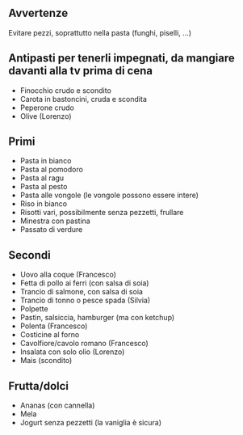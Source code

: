## Avvertenze
Evitare pezzi, soprattutto nella pasta (funghi, piselli, ...)

## Antipasti per tenerli impegnati, da mangiare davanti alla tv prima di cena
- Finocchio crudo e scondito
- Carota in bastoncini, cruda e scondita
- Peperone crudo
- Olive (Lorenzo)

## Primi
- Pasta in bianco
- Pasta al pomodoro
- Pasta al ragu
- Pasta al pesto
- Pasta alle vongole (le vongole possono essere intere)
- Riso in bianco
- Risotti vari, possibilmente senza pezzetti, frullare
- Minestra con pastina
- Passato di verdure

## Secondi
- Uovo alla coque (Francesco)
- Fetta di pollo ai ferri (con salsa di soia)
- Trancio di salmone, con salsa di soia
- Trancio di tonno o pesce spada (Silvia)
- Polpette
- Pastin, salsiccia, hamburger (ma con ketchup)
- Polenta (Francesco)
- Costicine al forno
- Cavolfiore/cavolo romano (Francesco)
- Insalata con solo olio (Lorenzo)
- Mais (scondito)


## Frutta/dolci
- Ananas (con cannella)
- Mela
- Jogurt senza pezzetti (la vaniglia è sicura)
